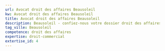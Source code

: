 ```yaml
---
url: Avocat droit des affaires Beausoleil
kw: Avocat droit des affaires Beausoleil
title: Avocat droit des affaires Beausoleil
description: Beausoleil - confiez-nous votre dossier droit des affaires
tag_ville: Beausoleil
competence: droit des affaires
expertise: droit-commercial
extertise_id: 4
---
```

